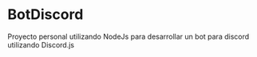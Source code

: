 # BotDiscord

Proyecto personal utilizando NodeJs para desarrollar un bot para discord utilizando Discord.js

